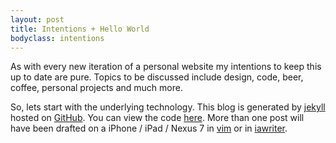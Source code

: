 ```yaml
---
layout: post
title: Intentions + Hello World
bodyclass: intentions
---
```


As with every new iteration of a personal website my intentions to keep this up to date are pure. Topics to be discussed include design, code, beer, coffee, personal projects and much more.

So, lets start with the underlying technology. This blog is generated by <a href="http://www.jekyllrb.com" target="_blank">jekyll</a> hosted on <a href="http://www.github.com" target="_blank">GitHub</a>. You can view the code <a href="http://www.github.com/ericlindstrom/ericlindstrom.github.com" target="_blank">here</a>. More than one post will have been drafted on a iPhone / iPad / Nexus 7 in <a href="http://www.vim.org" target="_blank">vim</a> or in <a href="http://www.iawriter.com" target="_blank">iawriter</a>.
